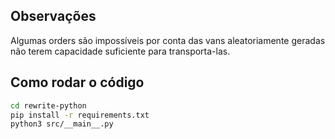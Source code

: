 ## Observações

Algumas orders são impossíveis por conta das vans aleatoriamente geradas não terem capacidade suficiente para transporta-las.

## Como rodar o código
```bash
cd rewrite-python
pip install -r requirements.txt
python3 src/__main__.py
```

